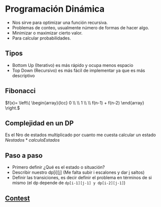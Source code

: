# Programación Dinámica
- Nos sirve para optimizar una función recursiva.
- Problemas de conteo, usualmente número de formas de hacer algo.
- Minimizar o maximizar cierto valor.
- Para calcular probabilidades.
## Tipos
- Bottom Up (Iterativo) es más rápido y ocupa menos espacio
- Top Down (Recursivo) es más fácil de implementar ya que es más descriptivo
## Fibonacci
$f(x)= \left\{ \begin{array}{lcc} 0 \\ \\ 1 \\ \\ f(n-1) + f(n-2) \end{array} \right.$
## Complejidad en un DP
Es el Nro de estados multiplicado por cuanto me cuesta calcular un estado ${Nestados*calculoEstados}$
## Paso a paso
- Primero definir ¿Qué es el estado o situación?
- Describir nuestro dp[i][j] (Me falta subir i escalones y dar j saltos)
- Definir las transiciones, es decir definir el problema en términos de si mismo (el dp depende de `dp[i-1][j-1] y dp[i-2][j-1]`)
## [Contest](https://vjudge.net/contest/570530)